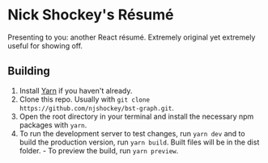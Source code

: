 # Nick Shockey's Résumé

Presenting to you: another React résumé.
Extremely original yet extremely useful for showing off.

## Building

1. Install [Yarn](https://yarnpkg.com/getting-started/install) if you haven't already.
2. Clone this repo. Usually with `git clone https://github.com/njshockey/bst-graph.git`.
3. Open the root directory in your terminal
   and install the necessary npm packages with `yarn`.
4. To run the development server to test changes, run `yarn dev`
   and to build the production version, run `yarn build`.
   Built files will be in the dist folder. - To preview the build, run `yarn preview`.
